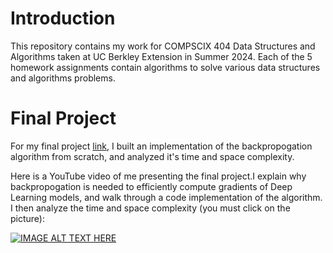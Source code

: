 # Introduction
This repository contains my work for COMPSCIX 404 Data Structures and Algorithms taken at UC Berkley Extension in Summer 2024. Each of the 5 homework assignments contain algorithms to solve various data structures and algorithms problems. 

# Final Project
For my final project [link](backpropogation-from-scratch.ipynb), I built an implementation of the backpropogation algorithm from scratch, and analyzed it's time and space complexity.

Here is a YouTube video of me presenting the final project.I explain why backpropogation is needed to efficiently compute gradients of Deep Learning models, and walk through a code implementation of the algorithm. I then analyze the time and space complexity (you must click on the picture):

[![IMAGE ALT TEXT HERE](https://img.youtube.com/vi/jvjHaB1CUPo/0.jpg)](https://www.youtube.com/watch?v=jvjHaB1CUPo)


